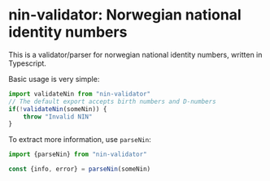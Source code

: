 # nin-validator: Norwegian national identity numbers

This is a validator/parser for norwegian national identity numbers, written in Typescript.

Basic usage is very simple:

```typescript
import validateNin from "nin-validator"
// The default export accepts birth numbers and D-numbers
if(!validateNin(someNin)) {
    throw "Invalid NIN"
}
```

To extract more information, use `parseNin`:
```typescript
import {parseNin} from "nin-validator"

const {info, error} = parseNin(someNin)
```